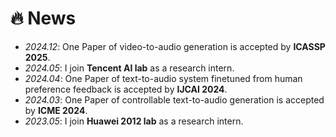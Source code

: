 # 🔥 News
- *2024.12*: One Paper of video-to-audio generation is accepted by **ICASSP 2025**.
- *2024.05*: I join **Tencent AI lab** as a research intern.
- *2024.04*: One Paper of text-to-audio system finetuned from human preference feedback is accepted by **IJCAI 2024**.
- *2024.03*: One Paper of controllable text-to-audio generation is accepted by **ICME 2024**.
- *2023.05*: I join **Huawei 2012 lab** as a research intern.
